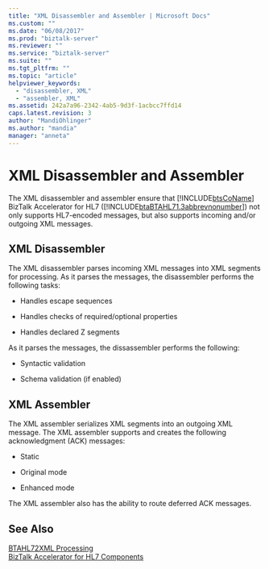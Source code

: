 ```yaml
---
title: "XML Disassembler and Assembler | Microsoft Docs"
ms.custom: ""
ms.date: "06/08/2017"
ms.prod: "biztalk-server"
ms.reviewer: ""
ms.service: "biztalk-server"
ms.suite: ""
ms.tgt_pltfrm: ""
ms.topic: "article"
helpviewer_keywords: 
  - "disassembler, XML"
  - "assembler, XML"
ms.assetid: 242a7a96-2342-4ab5-9d3f-1acbcc7ffd14
caps.latest.revision: 3
author: "MandiOhlinger"
ms.author: "mandia"
manager: "anneta"
---
```

# XML Disassembler and Assembler
The XML disassembler and assembler ensure that [!INCLUDE[btsCoName](../../includes/btsconame-md.md)] BizTalk Accelerator for HL7 ([!INCLUDE[btaBTAHL71.3abbrevnonumber](../../includes/btabtahl71-3abbrevnonumber-md.md)]) not only supports HL7-encoded messages, but also supports incoming and/or outgoing XML messages.  
  
## XML Disassembler  
 The XML disassembler parses incoming XML messages into XML segments for processing. As it parses the messages, the disassembler performs the following tasks:  
  
-   Handles escape sequences  
  
-   Handles checks of required/optional properties  
  
-   Handles declared Z segments  
  
 As it parses the messages, the dissassembler performs the following:  
  
-   Syntactic validation  
  
-   Schema validation (if enabled)  
  
## XML Assembler  
 The XML assembler serializes XML segments into an outgoing XML message. The XML assembler supports and creates the following acknowledgment (ACK) messages:  
  
-   Static  
  
-   Original mode  
  
-   Enhanced mode  
  
 The XML assembler also has the ability to route deferred ACK messages.  
  
## See Also  
 [BTAHL72XML Processing](../../adapters-and-accelerators/accelerator-hl7/btahl72xml-processing.md)   
 [BizTalk Accelerator for HL7 Components](../../adapters-and-accelerators/accelerator-hl7/biztalk-accelerator-for-hl7-components.md)